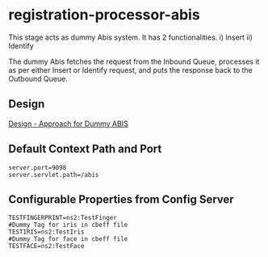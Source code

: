 # registration-processor-abis

This stage acts as dummy Abis system. It has 2 functionalities.
i) Insert
ii) Identify

The dummy Abis fetches the request from the Inbound Queue, processes it as per either Insert or Identify request, and puts the response back to the Outbound Queue.

## Design

[Design - Approach for Dummy ABIS](https://github.com/mosip/registration/blob/master/design/registration-processor/Approach_for_dummy_abis.md)

## Default Context Path and Port
```
server.port=9098
server.servlet.path=/abis
```
## Configurable Properties from Config Server
```
TESTFINGERPRINT=ns2:TestFinger
#Dummy Tag for iris in cbeff file
TESTIRIS=ns2:TestIris
#Dummy Tag for face in cbeff file
TESTFACE=ns2:TestFace
```
